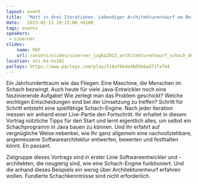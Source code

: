 ```yaml
---
layout: event
title:  "Matt in drei Iterationen. Lebendiger Architekturentwurf am Beispiel einer Schach-Engine"
date:   2013-02-13 19:15:00 +0100
tags: events
speakers:
 - szoerner
slides:
    name: PDF
    url: /assets/slides/szoerner_jugka2013_architekturentwurf_schach_deploy.pdf
location: uni-ka-hs101
parleys: https://www.parleys.com/play/516af6b4e4b05b6ad71fa744
---
```


Ein Jahrhunderttraum wie das Fliegen: Eine Maschine, die Menschen im Schach bezwingt. Auch heute für viele Java-Entwickler noch eine faszinierende Aufgabe! Wie zerlegt man das Problem geschickt? Welche wichtigen Entscheidungen sind bei der Umsetzung zu treffen? Schritt für Schritt entsteht eine spielfähige Schach-Engine. Nach jeder Iteration messen wir anhand einer Live-Partie den Fortschritt. Ihr erhaltet in diesem Vortrag nützliche Tipps für den Start und lernt eigentlich alles, um selbst ein Schachprogramm in Java bauen zu können. Und Ihr erfahrt auf vergnügliche Weise nebenbei, wie Ihr ganz allgemein eine nachvollziehbare, angemessene Softwarearchitektur entwerfen, bewerten und festhalten könnt. En passant.

Zielgruppe dieses Vortrags sind in erster Linie Softwareentwickler und -architekten, die neugierig sind, wie eine Schach-Engine funktioniert. Und die anhand dieses Beispiels ein wenig über Architekturentwurf erfahren wollen. Fundierte Schachkenntnisse sind nicht erforderlich.
